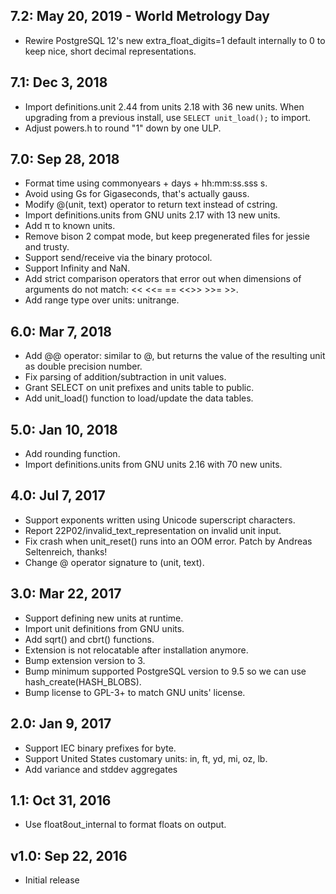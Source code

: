 7.2: May 20, 2019 - World Metrology Day
---------------------------------------
* Rewire PostgreSQL 12's new extra_float_digits=1 default internally to 0 to
  keep nice, short decimal representations.

7.1: Dec 3, 2018
----------------
* Import definitions.unit 2.44 from units 2.18 with 36 new units.
  When upgrading from a previous install, use `SELECT unit_load();` to import.
* Adjust powers.h to round "1" down by one ULP.

7.0: Sep 28, 2018
-----------------
* Format time using commonyears + days + hh:mm:ss.sss s.
* Avoid using Gs for Gigaseconds, that's actually gauss.
* Modify @(unit, text) operator to return text instead of cstring.
* Import definitions.units from GNU units 2.17 with 13 new units.
* Add π to known units.
* Remove bison 2 compat mode, but keep pregenerated files for jessie and
  trusty.
* Support send/receive via the binary protocol.
* Support Infinity and NaN.
* Add strict comparison operators that error out when dimensions of arguments
  do not match: << <<= == <<>> >>= >>.
* Add range type over units: unitrange.

6.0: Mar 7, 2018
----------------
* Add @@ operator: similar to @, but returns the value of the resulting unit
  as double precision number.
* Fix parsing of addition/subtraction in unit values.
* Grant SELECT on unit prefixes and units table to public.
* Add unit_load() function to load/update the data tables.

5.0: Jan 10, 2018
-----------------
* Add rounding function.
* Import definitions.units from GNU units 2.16 with 70 new units.

4.0: Jul 7, 2017
----------------
* Support exponents written using Unicode superscript characters.
* Report 22P02/invalid_text_representation on invalid unit input.
* Fix crash when unit_reset() runs into an OOM error. Patch by Andreas
  Seltenreich, thanks!
* Change @ operator signature to (unit, text).

3.0: Mar 22, 2017
-----------------
* Support defining new units at runtime.
* Import unit definitions from GNU units.
* Add sqrt() and cbrt() functions.
* Extension is not relocatable after installation anymore.
* Bump extension version to 3.
* Bump minimum supported PostgreSQL version to 9.5 so we can use
  hash_create(HASH_BLOBS).
* Bump license to GPL-3+ to match GNU units' license.

2.0: Jan 9, 2017
----------------
* Support IEC binary prefixes for byte.
* Support United States customary units: in, ft, yd, mi, oz, lb.
* Add variance and stddev aggregates

1.1: Oct 31, 2016
-----------------
* Use float8out_internal to format floats on output.

v1.0: Sep 22, 2016
------------------
* Initial release
